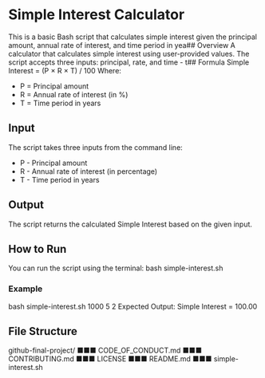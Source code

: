 # Simple Interest Calculator
This is a basic Bash script that calculates simple interest given the principal amount, annual rate of interest, and time period in yea## Overview
A calculator that calculates simple interest using user-provided values. The script accepts three inputs: principal, rate, and time - t## Formula
Simple Interest = (P × R × T) / 100
Where:
- P = Principal amount
- R = Annual rate of interest (in %)
- T = Time period in years
## Input
The script takes three inputs from the command line:
- P - Principal amount
- R - Annual rate of interest (in percentage)
- T - Time period in years
## Output
The script returns the calculated Simple Interest based on the given input.
## How to Run
You can run the script using the terminal:
bash simple-interest.sh <Principal> <Rate> <Time>
### Example
bash simple-interest.sh 1000 5 2
Expected Output:
Simple Interest = 100.00
## File Structure
github-final-project/
■■■ CODE_OF_CONDUCT.md
■■■ CONTRIBUTING.md
■■■ LICENSE
■■■ README.md
■■■ simple-interest.sh

